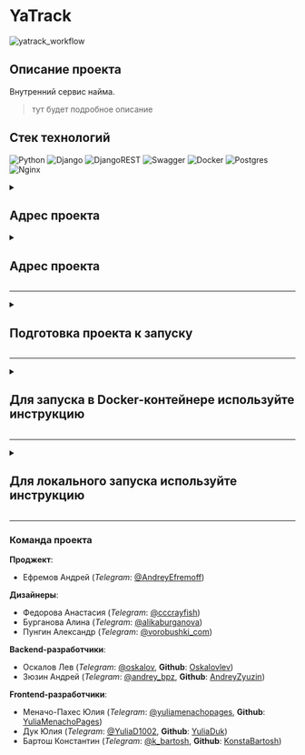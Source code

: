# YaTrack

![yatrack_workflow](https://github.com/YaTrack1/YaTrack-backend/actions/workflows/yatrack_workflow.yml/badge.svg)

## Описание проекта
Внутренний сервис найма.

> тут будет подробное описание

## Стек технологий
![Python](https://img.shields.io/badge/python-3670A0?style=for-the-badge&logo=python&logoColor=ffdd54) ![Django](https://img.shields.io/badge/django-%23092E20.svg?style=for-the-badge&logo=django&logoColor=white) ![DjangoREST](https://img.shields.io/badge/DJANGO-REST-ff1709?style=for-the-badge&logo=django&logoColor=white&color=ff1709&labelColor=gray) ![Swagger](https://img.shields.io/badge/-Swagger-%23Clojure?style=for-the-badge&logo=swagger&logoColor=white) ![Docker](https://img.shields.io/badge/docker-%230db7ed.svg?style=for-the-badge&logo=docker&logoColor=white) ![Postgres](https://img.shields.io/badge/postgres-%23316192.svg?style=for-the-badge&logo=postgresql&logoColor=white) ![Nginx](https://img.shields.io/badge/nginx-%23009639.svg?style=for-the-badge&logo=nginx&logoColor=white)

<details><summary><h2>Адрес проекта</h2></summary>
    <details><summary><h2>Структура базы данных</h2></summary>
        <img src="https://github.com/YaTrack1/YaTrack-backend/blob/main/docs/BD_YaTrack.jpg"/>
    </details>
    <details><summary><h2>Структура репозитория</h2></summary>
        <img src="https://github.com/YaTrack1/YaTrack-backend/blob/main/docs/BD_YaTrack.jpg"/>
    </details>
</details>

<details><summary><h2>Адрес проекта</h2></summary>

*(запускается локально)*

    http://127.0.0.1:8000/

**Адрес админки проекта**

    http://127.0.0.1:8000/admin/

**Документация**

    http://127.0.0.1:8000/swagger/

**Handlers**

```sh
auth/users/  # регистрация пользователя
auth/token/login/  # вход из системы
auth/token/logout/  # выход в систему

api/employer/  # Профиль нанимателя(HR)
api/employer/vacancy/  # Описание вакансии
api/employer/create/step-1/ # Первый шаг создания вакансии
api/employer/create/step-2/ # Второй шаг создания вакансии

api/resume/  # Резюме кандидата

api/tracker/  # Трекер вакансий
api/tracker/<vacancy_id>/comparison/  # Сравнение подходящих вакансий
api/tracker/<vacancy_id>/favorite/  # Избранные вакансии кандидатов
api/tracker/<vacancy_id>/invitation/  # Приглашенные кандидаты
```
</details>

---

<details><summary><h2>Подготовка проекта к запуску</h2></summary>

### `3` и `4` пункты для локального запуска

1. *Склонируйте репозиторий и перейдите в него*:

    ```sh
    git clone https://github.com/YaTrack1/YaTrack-backend.git
    ```
    ```sh
    cd YaTrack-backend/
    ```
---
2. *Для работы с PostgreSQL*:

    * Создайте в директории `infra/` файл `.env` командой:

        ```sh
        touch infra/.env
        ```
        > Заполните переменные по примеру файла `.env.example`
---
3. *Создайте и активируйте виртуальное окружение*:

    ```sh
    python -m venv venv
    ```
    - Если у вас Linux/macOS
        ```sh
        source venv/bin/activate
        ```

    - Если у вас windows
        ```sh
        source venv/scripts/activate
        ```
---
4. *Обновите pip и установите зависимости*:

    ```sh
    python -m pip install --upgrade pip
    ```
    ```sh
    pip install -r src/backend/requirements.txt
    ```
</details>

---

<details><summary><h2>Для запуска в Docker-контейнере используйте инструкцию</h2></summary>

1. *Запустите сборку контейнеров*:

    ```sh
    docker compose -f infra/docker-compose.yaml up -d --build
    ```
2. *Для остановки контейнера*:
    ```sh
    docker compose -f infra/docker-compose.yaml down
    ```
</details>

---

<details><summary><h2>Для локального запуска используйте инструкцию</h2></summary>

1. *Выполните миграции*:

    * Инициализируйте миграции (опционально)
        ```sh
        python src/backend/manage.py migrate
        ```

    * Создайте миграции
        ```sh
        python src/backend/manage.py makemigrations user
        ```
        ```sh
        python src/backend/manage.py makemigrations tracker
        ```

    * Примените миграции
        ```sh
        python src/backend/manage.py migrate
        ```
---
2. *Создайте суперюзера*:

    ```sh
    python src/backend/manage.py createsuperuser
    ```

    > Для примера, данные суперюзера:

        username: admin
        mail: admin@admin.ru
        password: admin
        password (again): admin

    > При входе логин указывать с большой буквы `Admin`

---

3. *Соберите статику*:
    ```sh
    python src/backend/manage.py collectstatic --noinput
    ```
---
4. *Локальный запуск*:

    ```sh
    python src/backend/manage.py runserver
    ```
</details>

---

### Команда проекта

**Проджект**:
- Ефремов Андрей (*Telegram*: [@AndreyEfremoff](https://t.me/AndreyEfremoff))

**Дизайнеры**:
- Федорова Анастасия (*Telegram*: [@cccrayfish](https://t.me/cccrayfish))
- Бурганова Алина (*Telegram*: [@alikaburganova](https://t.me/alikaburganova))
- Пунгин Александр (*Telegram*: [@vorobushki_com](https://t.me/vorobushki_com))

**Backend-разработчики**:
- Оскалов Лев (*Telegram*: [@oskalov](https://t.me/oskalov), **Github**: [Oskalovlev](https://github.com/Oskalovlev))
- Зюзин Андрей (*Telegram*: [@andrey_bpz](https://t.me/andrey_bpz), **Github**: [AndreyZyuzin](https://github.com/AndreyZyuzin))

**Frontend-разработчики**:
- Меначо-Пахес Юлия (*Telegram*: [@yuliamenachopages](https://t.me/yuliamenachopages), **Github**: [YuliaMenachoPages](https://github.com/https://github.com/YuliaMenachoPages))
- Дук Юлия (*Telegram*: [@YuliaD1002](https://t.me/YuliaD1002), **Github**: [YuliaDuk](https://github.com/YuliaDuk))
- Бартош Константин (*Telegram*: [@k_bartosh](https://t.me/k_bartosh), **Github**: [KonstaBartosh](https://github.com/KonstaBartosh))
